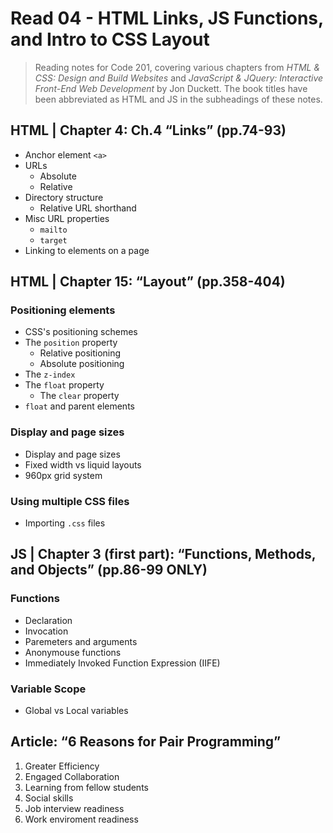 # Read 04 - HTML Links, JS Functions, and Intro to CSS Layout

>Reading notes for Code 201, covering various chapters from *HTML & CSS: Design and Build Websites* and *JavaScript & JQuery: Interactive Front-End Web Development* by Jon Duckett. The book titles have been abbreviated as HTML and JS in the subheadings of these notes.

## HTML | Chapter 4: Ch.4 “Links” (pp.74-93)

- Anchor element `<a>`
- URLs
  - Absolute
  - Relative
- Directory structure
  - Relative URL shorthand
- Misc URL properties
  - `mailto`
  - `target`
- Linking to elements on a page

## HTML | Chapter 15: “Layout” (pp.358-404)

<!--this chapter is a whopper-->

### Positioning elements

- CSS's positioning schemes
- The `position` property
  - Relative positioning
  - Absolute positioning
- The `z-index`
- The `float` property
  - The `clear` property
- `float` and parent elements

### Display and page sizes

- Display and page sizes
- Fixed width vs liquid layouts
- 960px grid system

### Using multiple CSS files

- Importing `.css` files

## JS | Chapter 3 (first part): “Functions, Methods, and Objects” (pp.86-99 ONLY)

### Functions

- Declaration
- Invocation
- Paremeters and arguments
- Anonymouse functions
- Immediately Invoked Function Expression (IIFE)

### Variable Scope

- Global vs Local variables

## Article: “6 Reasons for Pair Programming”

1. Greater Efficiency
2. Engaged Collaboration
3. Learning from fellow students
4. Social skills
5. Job interview readiness
6. Work enviroment readiness
